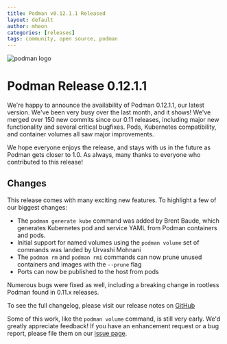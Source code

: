 ```yaml
---
title: Podman v0.12.1.1 Released
layout: default
author: mheon
categories: [releases]
tags: community, open source, podman
---
```


![podman logo](https://podman.io/images/podman.svg)

# Podman Release 0.12.1.1

We're happy to announce the availability of Podman 0.12.1.1, our latest version. We've been very busy over the last month, and it shows! We've merged over 150 new commits since our 0.11 releases, including major new functionality and several critical bugfixes. Pods, Kubernetes compatibility, and container volumes all saw major improvements.

We hope everyone enjoys the release, and stays with us in the future as Podman gets closer to 1.0. As always, many thanks to everyone who contributed to this release!

<!--readmore-->
## Changes
This release comes with many exciting new features. To highlight a few of our biggest changes:

  * The `podman generate kube` command was added by Brent Baude, which generates Kubernetes pod and service YAML from Podman containers and pods.
  * Initial support for named volumes using the `podman volume` set of commands was landed by Urvashi Mohnani
  * The `podman rm` and `podman rmi` commands can now prune unused containers and images with the `--prune` flag
  * Ports can now be published to the host from pods

Numerous bugs were fixed as well, including a breaking change in rootless Podman found in 0.11.x releases.

To see the full changelog, please visit our release notes on [GitHub](https://github.com/containers/podman/blob/master/RELEASE_NOTES.md)

Some of this work, like the `podman volume` command, is still very early. We'd greatly appreciate feedback! If you have an enhancement request or a bug report, please file them on our [issue page](https://github.com/containers/podman/issues).
